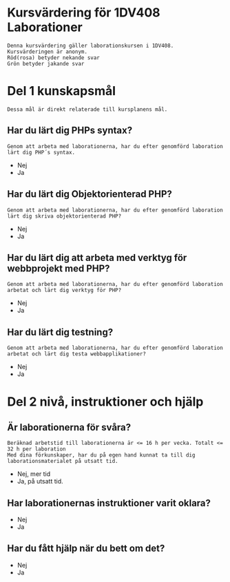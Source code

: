 # Kursvärdering för 1DV408 Laborationer
	Denna kursvärdering gäller laborationskursen i 1DV408. 
	Kursvärderingen är anonym. 
	Röd(rosa) betyder nekande svar
	Grön betyder jakande svar

# Del 1 kunskapsmål 
	Dessa mål är direkt relaterade till kursplanens mål.

## Har du lärt dig PHPs syntax?
	Genom att arbeta med laborationerna, har du efter genomförd laboration lärt dig PHP´s syntax.
 * Nej
 * Ja
 
## Har du lärt dig Objektorienterad PHP?
	Genom att arbeta med laborationerna, har du efter genomförd laboration lärt dig skriva objektorienterad PHP?
 * Nej
 * Ja

## Har du lärt dig att arbeta med verktyg för webbprojekt med PHP?
	Genom att arbeta med laborationerna, har du efter genomförd laboration arbetat och lärt dig verktyg för PHP?
 * Nej
 * Ja

## Har du lärt dig testning?
	Genom att arbeta med laborationerna, har du efter genomförd laboration arbetat och lärt dig testa webbapplikationer?
 * Nej
 * Ja
 
# Del 2 nivå, instruktioner och hjälp

## Är laborationerna för svåra?
	Beräknad arbetstid till laborationerna är <= 16 h per vecka. Totalt <= 32 h per laboration
	Med dina förkunskaper, har du på egen hand kunnat ta till dig laborationsmaterialet på utsatt tid. 
 * Nej, mer tid
 * Ja, på utsatt tid.

## Har laborationernas instruktioner varit oklara?
 * Nej
 * Ja
 
## Har du fått hjälp när du bett om det?
 * Nej
 * Ja
